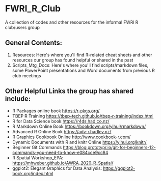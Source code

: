# FWRI_R_Club
A collection of codes and other resources for the informal FWRI R club/users group

## General Contents:
1. Resources: Here's where you'll find R-related cheat sheets and other resources our group has found helpful or shared in the past
2. Scripts_Mtg_Docs: Here's where you'll find scripts/markdown files, some PowerPoint presentations and Word documents from previous R club meetings

## Other Helpful Links the group has shared include:
+ R Packages online book https://r-pkgs.org/
+ TBEP R Training https://tbep-tech.github.io/tbep-r-training/index.html
+ R for Data Science book https://r4ds.had.co.nz/
+ R Markdown Online Book https://bookdown.org/yihui/rmarkdown/
+ Advanced R Online Book https://adv-r.hadley.nz/
+ R Graphics Cookbook Online http://www.cookbook-r.com/
+ Dynamic Documents with R and knitr Online https://yihui.org/knitr/
+ Beginner Git Commands https://blog.prototypr.io/git-for-beginners-12-commands-you-need-to-know-e084cce9cc94
+ R Spatial Workshop_EPA: https://mhweber.github.io/AWRA_2020_R_Spatial/
+ ggplot2: Elegant Graphics for Data Analysis: https://ggplot2-book.org/index.html